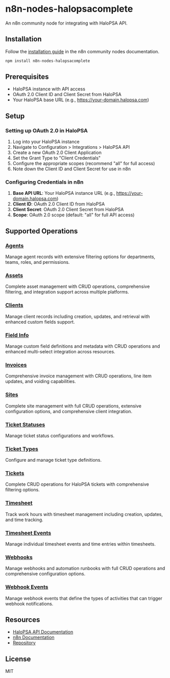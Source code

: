 # n8n-nodes-halopsacomplete

An n8n community node for integrating with HaloPSA API.

## Installation

Follow the [installation guide](https://docs.n8n.io/integrations/community-nodes/installation/) in the n8n community nodes documentation.

```bash
npm install n8n-nodes-halopsacomplete
```

## Prerequisites

- HaloPSA instance with API access
- OAuth 2.0 Client ID and Client Secret from HaloPSA
- Your HaloPSA base URL (e.g., https://your-domain.halopsa.com)

## Setup

### Setting up OAuth 2.0 in HaloPSA

1. Log into your HaloPSA instance
2. Navigate to Configuration > Integrations > HaloPSA API
3. Create a new OAuth 2.0 Client Application
4. Set the Grant Type to "Client Credentials"
5. Configure the appropriate scopes (recommend "all" for full access)
6. Note down the Client ID and Client Secret for use in n8n

### Configuring Credentials in n8n

1. **Base API URL**: Your HaloPSA instance URL (e.g., https://your-domain.halopsa.com)
2. **Client ID**: OAuth 2.0 Client ID from HaloPSA
3. **Client Secret**: OAuth 2.0 Client Secret from HaloPSA
4. **Scope**: OAuth 2.0 scope (default: "all" for full API access)

## Supported Operations

### [Agents](./docs/agents.md)
Manage agent records with extensive filtering options for departments, teams, roles, and permissions.

### [Assets](./docs/assets.md)
Complete asset management with CRUD operations, comprehensive filtering, and integration support across multiple platforms.

### [Clients](./docs/clients.md) 
Manage client records including creation, updates, and retrieval with enhanced custom fields support.

### [Field Info](./docs/field-info.md)
Manage custom field definitions and metadata with CRUD operations and enhanced multi-select integration across resources.

### [Invoices](./docs/invoices.md)
Comprehensive invoice management with CRUD operations, line item updates, and voiding capabilities.

### [Sites](./docs/sites.md)
Complete site management with full CRUD operations, extensive configuration options, and comprehensive client integration.

### [Ticket Statuses](./docs/ticket-statuses.md)
Manage ticket status configurations and workflows.

### [Ticket Types](./docs/ticket-types.md)
Configure and manage ticket type definitions.

### [Tickets](./docs/tickets.md)
Complete CRUD operations for HaloPSA tickets with comprehensive filtering options.

### [Timesheet](./docs/timesheet.md)
Track work hours with timesheet management including creation, updates, and time tracking.

### [Timesheet Events](./docs/timesheet-event.md)
Manage individual timesheet events and time entries within timesheets.

### [Webhooks](./docs/webhooks.md)
Manage webhooks and automation runbooks with full CRUD operations and comprehensive configuration options.

### [Webhook Events](./docs/webhookEvents.md)
Manage webhook events that define the types of activities that can trigger webhook notifications.

## Resources

- [HaloPSA API Documentation](https://haloitsm.com/api)
- [n8n Documentation](https://docs.n8n.io)
- [Repository](https://github.com/redanthrax/halopsa-node)

## License

MIT

